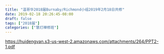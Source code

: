 ```yaml
---
title: "温哥华2018届Burnaby/Richmond小组2019年2月18日共修"
date: 2019-02-18 20:26:45-08:00
draft: false
tags: ["2018届"]
categories: ["慧灯禅修班"]
---
```

https://huidengvan.s3-us-west-2.amazonaws.com/attachments/264/PPT2-1.pdf
